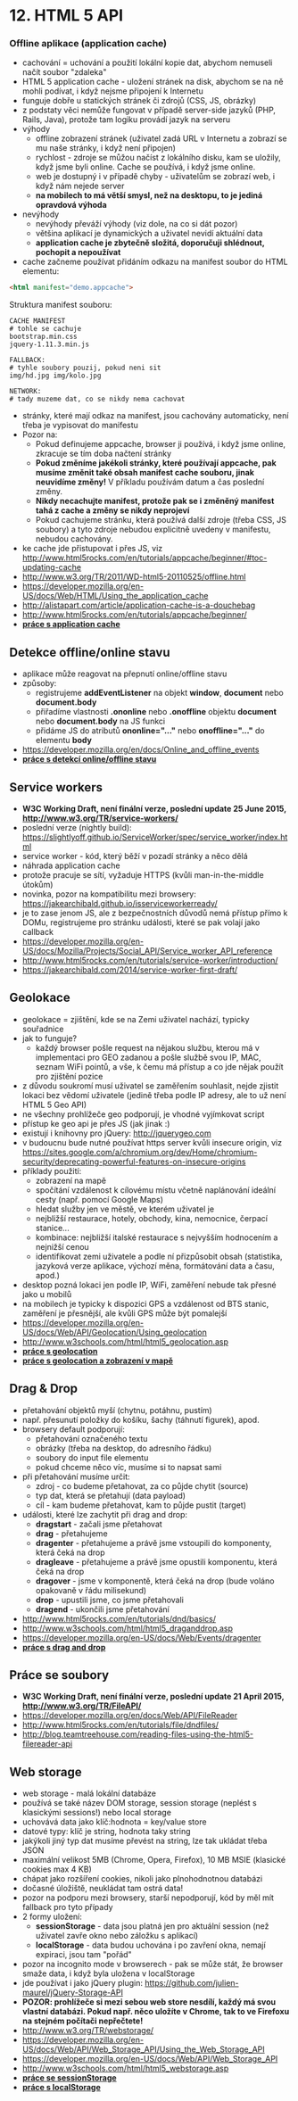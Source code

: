 # 12. HTML 5 API

### Offline aplikace (application cache)

  * cachování = uchování a použití lokální kopie dat, abychom nemuseli načít soubor "zdaleka"
  * HTML 5 application cache - uložení stránek na disk, abychom se na ně mohli podívat, i když nejsme připojení k Internetu
  * funguje dobře u statických stránek či zdrojů (CSS, JS, obrázky)
  * z podstaty věci nemůže fungovat v případě server-side jazyků (PHP, Rails, Java), protože tam logiku provádí jazyk na serveru
  * výhody
    * offline zobrazení stránek (uživatel zadá URL v Internetu a zobrazí se mu naše stránky, i když není připojen)
    * rychlost - zdroje se můžou načíst z lokálního disku, kam se uložily, když jsme byli online. Cache se používá, i když jsme online.
    * web je dostupný i v případě chyby - uživatelům se zobrazí web, i když nám nejede server
    * **na mobilech to má větší smysl, než na desktopu, to je jediná opravdová výhoda**
  * nevýhody
    * nevýhody převáží výhody (viz dole, na co si dát pozor)
    * většina aplikací je dynamických a uživatel nevidí aktuální data
    * **application cache je zbytečně složitá, doporučuji shlédnout, pochopit a nepoužívat**
  * cache začneme používat přidáním odkazu na manifest soubor do HTML elementu:

```html
<html manifest="demo.appcache">
```
  Struktura manifest souboru:

```
CACHE MANIFEST
# tohle se cachuje
bootstrap.min.css
jquery-1.11.3.min.js

FALLBACK:
# tyhle soubory pouzij, pokud neni sit
img/hd.jpg img/kolo.jpg

NETWORK:
# tady muzeme dat, co se nikdy nema cachovat
```

  * stránky, které mají odkaz na manifest, jsou cachovány automaticky, není třeba je vypisovat do manifestu
  * Pozor na:
    * Pokud definujeme appcache, browser ji používá, i když jsme online, zkracuje se tím doba načtení stránky
    * **Pokud změníme jakékoli stránky, které používají appcache, pak musíme změnit také obsah manifest cache souboru, jinak neuvidíme změny!** V příkladu používám datum a čas poslední změny.
    * **Nikdy necachujte manifest, protože pak se i změněný manifest tahá z cache a změny se nikdy neprojeví**
    * Pokud cachujeme stránku, která používá další zdroje (třeba CSS, JS soubory) a tyto zdroje nebudou explicitně uvedeny v manifestu, nebudou cachovány.
  * ke cache jde přistupovat i přes JS, viz http://www.html5rocks.com/en/tutorials/appcache/beginner/#toc-updating-cache
  * http://www.w3.org/TR/2011/WD-html5-20110525/offline.html
  * https://developer.mozilla.org/en-US/docs/Web/HTML/Using_the_application_cache
  * http://alistapart.com/article/application-cache-is-a-douchebag
  * http://www.html5rocks.com/en/tutorials/appcache/beginner/
  * **[práce s application cache](./12-api-appcache.html)**


## Detekce offline/online stavu

  * aplikace může reagovat na přepnutí online/offline stavu
  * způsoby:
    * registrujeme **addEventListener** na objekt **window**, **document** nebo **document.body**
    * přiřadíme vlastnosti  **.ononline** nebo **.onoffline** objektu **document** nebo **document.body** na JS funkci
    * přidáme JS do atributů **ononline="..."** nebo **onoffline="..."** do elementu **body**
  * https://developer.mozilla.org/en/docs/Online_and_offline_events
  * **[práce s detekcí online/offline stavu](./12-api-online-offline-detection.html)**

## Service workers

  * **W3C Working Draft, není finální verze, poslední update 25 June 2015, http://www.w3.org/TR/service-workers/**
  * poslední verze (nightly build): https://slightlyoff.github.io/ServiceWorker/spec/service_worker/index.html
  * service worker - kód, který běží v pozadí stránky a něco dělá
  * náhrada application cache
  * protože pracuje se sítí, vyžaduje HTTPS (kvůli man-in-the-middle útokům)
  * novinka, pozor na kompatibilitu mezi browsery: https://jakearchibald.github.io/isserviceworkerready/
  * je to zase jenom JS, ale z bezpečnostních důvodů nemá přístup přímo k DOMu, registrujeme pro stránku události, které se pak volají jako callback
  * https://developer.mozilla.org/en-US/docs/Mozilla/Projects/Social_API/Service_worker_API_reference
  * http://www.html5rocks.com/en/tutorials/service-worker/introduction/
  * https://jakearchibald.com/2014/service-worker-first-draft/


## Geolokace

* geolokace = zjištění, kde se na Zemi uživatel nachází, typicky souřadnice
* jak to funguje?
  * každý browser pošle request na nějakou službu, kterou má v implementaci pro GEO zadanou a pošle službě svou IP, MAC, seznam WiFi pointů, a vše, k čemu má přístup a co jde nějak použít pro zjištění pozice
* z důvodu soukromí musí uživatel se zaměřením souhlasit, nejde zjistit lokaci bez vědomí uživatele (jedině třeba podle IP adresy, ale to už není HTML 5 Geo API)
* ne všechny prohlížeče geo podporují, je vhodné vyjímkovat script
* přístup ke geo api je přes JS (jak jinak :)
* existují i knihovny pro jQuery: http://jquerygeo.com
* v budoucnu bude nutné používat https server kvůli insecure origin, viz https://sites.google.com/a/chromium.org/dev/Home/chromium-security/deprecating-powerful-features-on-insecure-origins
* příklady použití:
  * zobrazení na mapě
  * spočítání vzdálenost k cílovému místu včetně naplánování ideální cesty (např. pomocí Google Maps)
  * hledat služby jen ve městě, ve kterém uživatel je
  * nejbližší restaurace, hotely, obchody, kina, nemocnice, čerpací stanice...
  * kombinace: nejbližší italské restaurace s nejvyšším hodnocením a nejnižší cenou
  * identifikovat zemi uživatele a podle ní přizpůsobit obsah (statistika, jazyková verze aplikace, výchozí měna, formátování data a času, apod.)
* desktop pozná lokaci jen podle IP, WiFi, zaměření nebude tak přesné jako u mobilů
* na mobilech je typicky k dispozici GPS a vzdálenost od BTS stanic, zaměření je přesnější, ale kvůli GPS může být pomalejší
* https://developer.mozilla.org/en-US/docs/Web/API/Geolocation/Using_geolocation
* http://www.w3schools.com/html/html5_geolocation.asp
* **[práce s geolocation](./12-api-geo.html)**
* **[práce s geolocation a zobrazení v mapě](./12-api-geo-map.html)**


## Drag & Drop

* přetahování objektů myší (chytnu, potáhnu, pustím)
* např. přesunutí položky do košíku, šachy (táhnutí figurek), apod.
* browsery default podporují:
  * přetahování označeného textu
  * obrázky (třeba na desktop, do adresního řádku)
  * soubory do input file elementu
  * pokud chceme něco víc, musíme si to napsat sami 
* při přetahování musíme určit:
  * zdroj - co budeme přetahovat, za co půjde chytit (source)
  * typ dat, která se přetahují (data payload)
  * cíl - kam budeme přetahovat, kam to půjde pustit (target)
* události, které lze zachytit při drag and drop:
  * **dragstart** - začali jsme přetahovat
  * **drag** - přetahujeme
  * **dragenter** - přetahujeme a právě jsme vstoupili do komponenty, která čeká na drop
  * **dragleave** - přetahujeme a právě jsme opustili komponentu, která čeká na drop
  * **dragover** - jsme v komponentě, která čeká na drop (bude voláno opakovaně v řádu milisekund)
  * **drop** - upustili jsme, co jsme přetahovali
  * **dragend** - ukončili jsme přetahování
* http://www.html5rocks.com/en/tutorials/dnd/basics/
* http://www.w3schools.com/html/html5_draganddrop.asp
* https://developer.mozilla.org/en-US/docs/Web/Events/dragenter
* **[práce s drag and drop](./12-api-dnd.html)**

## Práce se soubory
* **W3C Working Draft, není finální verze, poslední update 21 April 2015, http://www.w3.org/TR/FileAPI/** 
* https://developer.mozilla.org/en/docs/Web/API/FileReader
* http://www.html5rocks.com/en/tutorials/file/dndfiles/
* http://blog.teamtreehouse.com/reading-files-using-the-html5-filereader-api

## Web storage
* web storage - malá lokální databáze
* používá se také název DOM storage, session storage (neplést s klasickými sessions!) nebo local storage
* uchovává data jako klíč:hodnota = key/value store
* datové typy: klíč je string, hodnota taky string
* jakýkoli jiný typ dat musíme převést na string, lze tak ukládat třeba JSON
* maximální velikost 5MB (Chrome, Opera, Firefox), 10 MB MSIE (klasické cookies max 4 KB)
* chápat jako rozšíření cookies, nikoli jako plnohodnotnou databázi
* dočasné úložiště, neukládat tam ostrá data!
* pozor na podporu mezi browsery, starší nepodporují, kód by měl mít fallback pro tyto případy
* 2 formy uložení:
  * **sessionStorage** - data jsou platná jen pro aktuální session (než uživatel zavře okno nebo záložku s aplikací)
  * **localStorage** - data budou uchována i po zavření okna, nemají expiraci, jsou tam "pořád"
* pozor na incognito mode v browserech - pak se může stát, že browser smaže data, i když byla uložena v localStorage
* jde používat i jako jQuery plugin: https://github.com/julien-maurel/jQuery-Storage-API
* **POZOR: prohlížeče si mezi sebou web store nesdílí, každý má svou vlastní databázi. Pokud např. něco uložíte v Chrome, tak to ve Firefoxu na stejném počítači nepřečtete!**
* http://www.w3.org/TR/webstorage/
* https://developer.mozilla.org/en-US/docs/Web/API/Web_Storage_API/Using_the_Web_Storage_API
* https://developer.mozilla.org/en-US/docs/Web/API/Web_Storage_API
* http://www.w3schools.com/html/html5_webstorage.asp
* **[práce se sessionStorage](./12-api-session-storage.html)**
* **[práce s localStorage](./12-api-local-storage.html)**